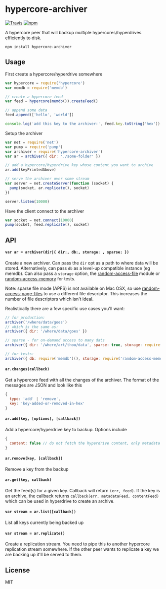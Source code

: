 # hypercore-archiver

[![Travis](https://img.shields.io/travis/mafintosh/hypercore-archiver/master.svg?style=flat-square)](https://travis-ci.org/mafintosh/hypercore-archiver) [![npm](https://img.shields.io/npm/v/hypercore-archiver.svg?style=flat-square)](https://npmjs.org/package/hypercore-archiver)

A hypercore peer that will backup multiple hypercores/hyperdrives efficiently to disk.

```
npm install hypercore-archiver
```

## Usage

First create a hypercore/hyperdrive somewhere

``` js
var hypercore = require('hypercore')
var memdb = require('memdb')

// create a hypercore feed
var feed = hypercore(memdb()).createFeed()

// append some data
feed.append(['hello', 'world'])

console.log('add this key to the archiver:', feed.key.toString('hex'))
```

Setup the archiver

``` js
var net = require('net')
var pump = require('pump')
var archiver = require('hypercore-archiver')
var ar = archiver({ dir: './some-folder' })

// add a hypercore/hyperdrive key whose content you want to archive
ar.add(keyPrintedAbove)

// serve the archiver over some stream
var server = net.createServer(function (socket) {
  pump(socket, ar.replicate(), socket)
})

server.listen(10000)
```

Have the client connect to the archiver

``` js
var socket = net.connect(10000)
pump(socket, feed.replicate(), socket)
```

## API

#### `var ar = archiver(dir|{ dir:, db:, storage: , sparse: })`

Create a new archiver. Can pass the `dir` opt as a path to where data will be stored. Alternatively, can pass `db` as a level-up compatible instance (eg memdb). Can also pass a `storage` option, the [random-access-file](https://github.com/mafintosh/random-access-file) module or [random-access-memory](https://github.com/mafintosh/random-access-memory) for tests.

Note: sparse file mode (APFS) is not available on Mac OSX, so use [random-access-page-files](https://github.com/mafintosh/random-access-page-files) to use a different file descriptor. This increases the number of file descriptors which isn't ideal.

Realistically there are a few specific use cases you'll want:

```js
// for production:
archiver('/where/data/goes')
// which is the same as:
archiver({ dir: '/where/data/goes' })

// sparse - for on-demand access to many dats
archiver({ dir: '/where/art/thou/data', sparse: true, storage: require('random-access-page-files'} })

// for tests:
archiver({ db: require('memdb')(), storage: require('random-access-memory') })
```

#### `ar.changes(callback)`

Get a hypercore feed with all the changes of the archiver. The format of the messages are JSON and look like this

``` js
{
  type: 'add' | 'remove',
  key: 'key-added-or-removed-in-hex'
}
```

#### `ar.add(key, [options], [callback])`

Add a hypercore/hyperdrive key to backup.
Options include

``` js
{
  content: false // do not fetch the hyperdrive content, only metadata
}
```

#### `ar.remove(key, [callback])`

Remove a key from the backup

#### `ar.get(key, callback)`

Get the feed(s) for a given key. Callback will return `(err, feed)`. If the key is an archive, the callback returns `callback(err, metadataFeed, contentFeed)` which can be used in hyperdrive to create an archive.

#### `var stream = ar.list([callback])`

List all keys currently being backed up

#### `var stream = ar.replicate()`

Create a replication stream. You need to pipe this to another hypercore replication stream somewhere.
If the other peer wants to replicate a key we are backing up it'll be served to them.

## License

MIT
